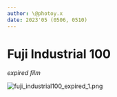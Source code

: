 ```yaml
---
author: \@photoy.x
date: 2023'05 (0506, 0510)
---
```


# Fuji Industrial 100 
_expired film_

<img src="/../PNG/fuji_industrial100_expired/fuji_industrial100_expired_1.png" alt="fuji_industrial100_expired_1.png">